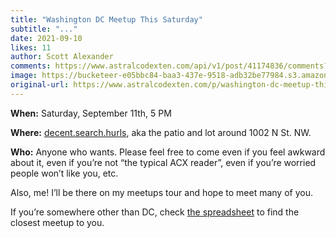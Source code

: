 ```yaml
---
title: "Washington DC Meetup This Saturday"
subtitle: "..."
date: 2021-09-10
likes: 11
author: Scott Alexander
comments: https://www.astralcodexten.com/api/v1/post/41174836/comments?&all_comments=true
image: https://bucketeer-e05bbc84-baa3-437e-9518-adb32be77984.s3.amazonaws.com/public/images/6dbc4c21-8910-40db-a100-5508f49d62fe_650x330.jpeg
original-url: https://www.astralcodexten.com/p/washington-dc-meetup-this-saturday
---
```

**When:** Saturday, September 11th, 5 PM

**Where:** [decent.search.hurls](https://w3w.co/decent.search.hurls), aka the patio and lot around 1002 N St. NW.

**Who:** Anyone who wants. Please feel free to come even if you feel awkward about it, even if you’re not “the typical ACX reader”, even if you’re worried people won’t like you, etc.

Also, me! I’ll be there on my meetups tour and hope to meet many of you. 

If you’re somewhere other than DC, check [the spreadsheet](https://docs.google.com/spreadsheets/d/e/2PACX-1vTsSMKpBkT5y4yOIcUYqKGzuyZ7jdZTKSrp-bASqY6Y5VV0ta6_hNwVWWMI2wQDzj21TaA4lMS-KSio/pubhtml) to find the closest meetup to you.
